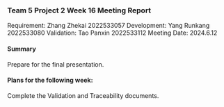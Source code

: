 ### Team 5 Project 2 Week 16 Meeting Report

Requirement: Zhang Zhekai 2022533057
Development: Yang Runkang 2022533080
Validation: Tao Panxin 2022533112
Meeting Date:  2024.6.12

#### Summary

Prepare for the final presentation.

#### Plans for the following week:

Complete the Validation and Traceability documents.
